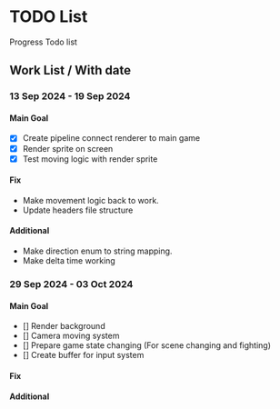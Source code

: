 # TODO List

Progress Todo list

## Work List / With date

### 13 Sep 2024 - 19 Sep 2024

#### Main Goal

- [x] Create pipeline connect renderer to main game
- [x] Render sprite on screen
- [x] Test moving logic with render sprite

#### Fix

- Make movement logic back to work.
- Update headers file structure

#### Additional

- Make direction enum to string mapping.
- Make delta time working

### 29 Sep 2024 - 03 Oct 2024

#### Main Goal

- [] Render background
- [] Camera moving system
- [] Prepare game state changing (For scene changing and fighting)
- [] Create buffer for input system

#### Fix

#### Additional
